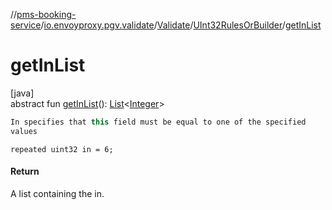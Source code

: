 //[pms-booking-service](../../../../index.md)/[io.envoyproxy.pgv.validate](../../index.md)/[Validate](../index.md)/[UInt32RulesOrBuilder](index.md)/[getInList](get-in-list.md)

# getInList

[java]\
abstract fun [getInList](get-in-list.md)(): [List](https://docs.oracle.com/en/java/javase/23/docs/api/java.base/java/util/List.html)&lt;[Integer](https://docs.oracle.com/en/java/javase/23/docs/api/java.base/java/lang/Integer.html)&gt;

```kotlin
In specifies that this field must be equal to one of the specified
values

```
`repeated uint32 in = 6;`

#### Return

A list containing the in.